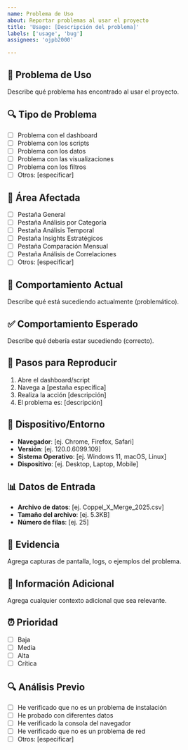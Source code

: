 ```yaml
---
name: Problema de Uso
about: Reportar problemas al usar el proyecto
title: 'Usage: [Descripción del problema]'
labels: ['usage', 'bug']
assignees: 'ojpb2000'

---
```


## 🚀 Problema de Uso
Describe qué problema has encontrado al usar el proyecto.

## 🔍 Tipo de Problema
- [ ] Problema con el dashboard
- [ ] Problema con los scripts
- [ ] Problema con los datos
- [ ] Problema con las visualizaciones
- [ ] Problema con los filtros
- [ ] Otros: [especificar]

## 🎯 Área Afectada
- [ ] Pestaña General
- [ ] Pestaña Análisis por Categoría
- [ ] Pestaña Análisis Temporal
- [ ] Pestaña Insights Estratégicos
- [ ] Pestaña Comparación Mensual
- [ ] Pestaña Análisis de Correlaciones
- [ ] Otros: [especificar]

## 🐛 Comportamiento Actual
Describe qué está sucediendo actualmente (problemático).

## ✅ Comportamiento Esperado
Describe qué debería estar sucediendo (correcto).

## 🔧 Pasos para Reproducir
1. Abre el dashboard/script
2. Navega a [pestaña específica]
3. Realiza la acción [descripción]
4. El problema es: [descripción]

## 📱 Dispositivo/Entorno
- **Navegador**: [ej. Chrome, Firefox, Safari]
- **Versión**: [ej. 120.0.6099.109]
- **Sistema Operativo**: [ej. Windows 11, macOS, Linux]
- **Dispositivo**: [ej. Desktop, Laptop, Mobile]

## 📊 Datos de Entrada
- **Archivo de datos**: [ej. Coppel_X_Merge_2025.csv]
- **Tamaño del archivo**: [ej. 5.3KB]
- **Número de filas**: [ej. 25]

## 📸 Evidencia
Agrega capturas de pantalla, logs, o ejemplos del problema.

## 📝 Información Adicional
Agrega cualquier contexto adicional que sea relevante.

## ⏰ Prioridad
- [ ] Baja
- [ ] Media
- [ ] Alta
- [ ] Crítica

## 🔍 Análisis Previo
- [ ] He verificado que no es un problema de instalación
- [ ] He probado con diferentes datos
- [ ] He verificado la consola del navegador
- [ ] He verificado que no es un problema de red
- [ ] Otros: [especificar]
